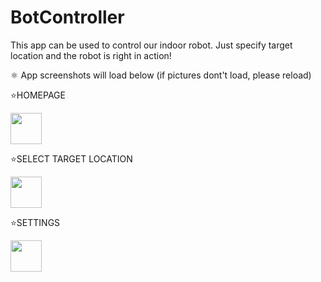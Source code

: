 # BotController

This app can be used to control our indoor robot. Just specify target location and the robot is right in action!

⚛️ App screenshots will load below (if pictures dont't load, please reload) 
  
  ⭐HOMEPAGE
  
<img src="https://drive.google.com/uc?export=view&id=1LB2Y46gFIeri1ga4qWWXLpHPE5ZNPGbp" style="width: 50px; height: 50px"/>

   ⭐SELECT TARGET LOCATION
  
  <img src="https://drive.google.com/uc?export=view&id=1YjjKdGm2uXXHs95fLFZnYJ6ryARYqy_a" style="width: 50px;height: 50px" />
    
   ⭐SETTINGS
    
<img src="https://drive.google.com/uc?export=view&id=17V5umXZGh6saxEsxG5EFH6H-2rU_auK1" style="width: 50px; height: 50px"  />
   
